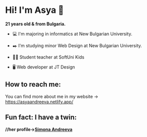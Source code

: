 # Hi! I'm Asya 👋

**21 years old & from Bulgaria.**

- :computer: I'm majoring in informatics at New Bulgarian University.

- :black_nib: I'm studying minor Web Design at New Bulgarian University.

- :woman_teacher: Student teacher at SoftUni Kids

- :desktop_computer: Web developer at JT Design

## How to reach me:
You can find more about me in my website -> https://asyaandreeva.netlify.app/

## Fun fact: I have a twin:
**//her profile->[Simona Andreeva](https://github.com/SimonaAndreeva)**

